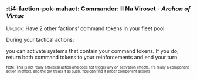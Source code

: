 ### :ti4-faction-pok-mahact: **Commander**: Il Na Viroset - _Archon of Virtue_

<span style="font-variant:small-caps;">Unlock</span>: Have 2 other factions' command tokens in your fleet pool.

During your tactical actions:

you can activate systems that contain your command tokens. If you do, return both command tokens to your reinforcements and end your turn. 

<sup><sub>Note: This is not really a tactical action and does not trigger any on activation effects. It's really a component action in effect, and the bot treats it as such. You can find it under component actions</sub></sup>
